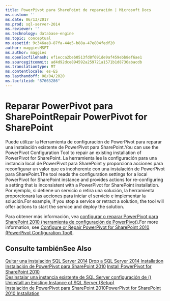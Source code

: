 ```yaml
---
title: PowerPivot para SharePoint de reparación | Microsoft Docs
ms.custom: ''
ms.date: 06/13/2017
ms.prod: sql-server-2014
ms.reviewer: ''
ms.technology: database-engine
ms.topic: conceptual
ms.assetid: 9c346ae8-87fa-44e5-b88a-47e804fedf20
author: maggiesMSFT
ms.author: maggies
ms.openlocfilehash: ef1ecca2beb0513fd8f691de9af459ebb8ef6ae1
ms.sourcegitcommit: ad4d92dce894592a259721a1571b1d8736abacdb
ms.translationtype: MT
ms.contentlocale: es-ES
ms.lasthandoff: 08/04/2020
ms.locfileid: "87663286"
---
```

# <a name="repair-powerpivot-for-sharepoint"></a><span data-ttu-id="8d574-102">Reparar PowerPivot para SharePoint</span><span class="sxs-lookup"><span data-stu-id="8d574-102">Repair PowerPivot for SharePoint</span></span>
  <span data-ttu-id="8d574-103">Puede utilizar la Herramienta de configuración de PowerPivot para reparar una instalación existente de PowerPivot para SharePoint.</span><span class="sxs-lookup"><span data-stu-id="8d574-103">You can use the PowerPivot Configuration Tool to repair an existing installation of PowerPivot for SharePoint.</span></span> <span data-ttu-id="8d574-104">La herramienta lee la configuración para una instancia local de PowerPivot para SharePoint y proporciona acciones para reconfigurar un valor que es incoherente con una instalación de PowerPivot para SharePoint.</span><span class="sxs-lookup"><span data-stu-id="8d574-104">The tool reads the configuration settings for a local PowerPivot for SharePoint instance and provides actions for re-configuring a setting that is inconsistent with a PowerPivot for SharePoint installation.</span></span> <span data-ttu-id="8d574-105">Por ejemplo, si detiene un servicio o retira una solución, la herramienta proporcionará las acciones para iniciar el servicio e implementar la solución.</span><span class="sxs-lookup"><span data-stu-id="8d574-105">For example, if you stop a service or retract a solution, the tool will offer actions to start the service and deploy the solution.</span></span>  
  
 <span data-ttu-id="8d574-106">Para obtener más información, vea [configurar o reparar PowerPivot para SharePoint 2010 &#40;herramienta de configuración de PowerPivot&#41;](../../../2014/analysis-services/configure-repair-powerpivot-sharepoint-2010.md).</span><span class="sxs-lookup"><span data-stu-id="8d574-106">For more information, see [Configure or Repair PowerPivot for SharePoint 2010 &#40;PowerPivot Configuration Tool&#41;](../../../2014/analysis-services/configure-repair-powerpivot-sharepoint-2010.md).</span></span>  
  
## <a name="see-also"></a><span data-ttu-id="8d574-107">Consulte también</span><span class="sxs-lookup"><span data-stu-id="8d574-107">See Also</span></span>  
 <span data-ttu-id="8d574-108">[Quitar una instalación SQL Server 2014](../../database-engine/install-windows/repair-a-failed-sql-server-installation.md) </span><span class="sxs-lookup"><span data-stu-id="8d574-108">[Drop a SQL Server 2014 Installation](../../database-engine/install-windows/repair-a-failed-sql-server-installation.md) </span></span>  
 <span data-ttu-id="8d574-109">[Instalación de PowerPivot para SharePoint 2010](../../../2014/sql-server/install/install-powerpivot-for-sharepoint-2010.md) </span><span class="sxs-lookup"><span data-stu-id="8d574-109">[Install PowerPivot for SharePoint 2010](../../../2014/sql-server/install/install-powerpivot-for-sharepoint-2010.md) </span></span>  
 <span data-ttu-id="8d574-110">[Desinstalar una instancia existente de SQL Server configuración de &#40;&#41;](../../../2014/sql-server/install/uninstall-an-existing-instance-of-sql-server-setup.md) </span><span class="sxs-lookup"><span data-stu-id="8d574-110">[Uninstall an Existing Instance of SQL Server &#40;Setup&#41;](../../../2014/sql-server/install/uninstall-an-existing-instance-of-sql-server-setup.md) </span></span>  
 [<span data-ttu-id="8d574-111">Instalación de PowerPivot para SharePoint 2010</span><span class="sxs-lookup"><span data-stu-id="8d574-111">PowerPivot for SharePoint 2010 Installation</span></span>](../../../2014/sql-server/install/powerpivot-for-sharepoint-2010-installation.md)  
  
  
